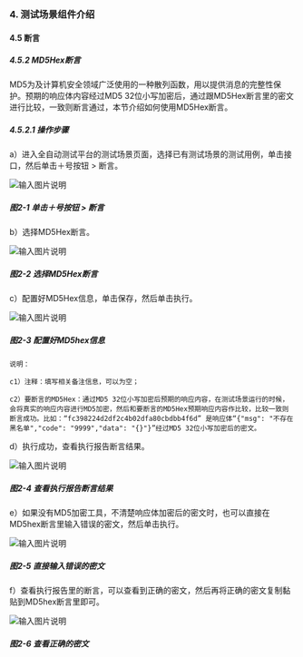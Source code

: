 ### 4. 测试场景组件介绍

#### 4.5 断言

##### 4.5.2 MD5Hex断言

MD5为及计算机安全领域广泛使用的一种散列函数，用以提供消息的完整性保护。预期的响应体内容经过MD5 32位小写加密后，通过跟MD5Hex断言里的密文进行比较，一致则断言通过，本节介绍如何使用MD5Hex断言。

##### 4.5.2.1 操作步骤

a）进入全自动测试平台的测试场景页面，选择已有测试场景的测试用例，单击接口，然后单击＋号按钮 > 断言。

![输入图片说明](../../../images/SoFlu%E5%85%A8%E8%87%AA%E5%8A%A8%E6%B5%8B%E8%AF%95%E5%B9%B3%E5%8F%B0%E6%95%99%E7%A8%8B/4.%20%E6%B5%8B%E8%AF%95%E5%9C%BA%E6%99%AF%E7%BB%84%E4%BB%B6%E4%BB%8B%E7%BB%8D/5.%20%E6%96%AD%E8%A8%80/2-1.png)

##### 图2-1 单击＋号按钮 > 断言

b）选择MD5Hex断言。

![输入图片说明](../../../images/SoFlu%E5%85%A8%E8%87%AA%E5%8A%A8%E6%B5%8B%E8%AF%95%E5%B9%B3%E5%8F%B0%E6%95%99%E7%A8%8B/4.%20%E6%B5%8B%E8%AF%95%E5%9C%BA%E6%99%AF%E7%BB%84%E4%BB%B6%E4%BB%8B%E7%BB%8D/5.%20%E6%96%AD%E8%A8%80/2-2.png)

##### 图2-2 选择MD5Hex断言

c）配置好MD5Hex信息，单击保存，然后单击执行。

![输入图片说明](../../../images/SoFlu%E5%85%A8%E8%87%AA%E5%8A%A8%E6%B5%8B%E8%AF%95%E5%B9%B3%E5%8F%B0%E6%95%99%E7%A8%8B/4.%20%E6%B5%8B%E8%AF%95%E5%9C%BA%E6%99%AF%E7%BB%84%E4%BB%B6%E4%BB%8B%E7%BB%8D/5.%20%E6%96%AD%E8%A8%80/2-3.png)

##### 图2-3 配置好MD5hex信息

```
说明：

c1）注释：填写相关备注信息，可以为空；

c2）要断言的MD5Hex：通过MD5 32位小写加密后预期的响应内容，在测试场景运行的时候，会将真实的响应内容进行MD5加密，然后和要断言的MD5Hex预期响应内容作比较，比较一致则断言成功。比如：“fc398224d2df2c4b02dfa80cbdbb4f6d” 是响应体“{"msg": "不存在黑名单","code": "9999","data": "{}"}”经过MD5 32位小写加密后的密文。
```

d）执行成功，查看执行报告断言结果。

![输入图片说明](../../../images/SoFlu%E5%85%A8%E8%87%AA%E5%8A%A8%E6%B5%8B%E8%AF%95%E5%B9%B3%E5%8F%B0%E6%95%99%E7%A8%8B/4.%20%E6%B5%8B%E8%AF%95%E5%9C%BA%E6%99%AF%E7%BB%84%E4%BB%B6%E4%BB%8B%E7%BB%8D/5.%20%E6%96%AD%E8%A8%80/2-4.png)

##### 图2-4 查看执行报告断言结果

e）如果没有MD5加密工具，不清楚响应体加密后的密文时，也可以直接在MD5hex断言里输入错误的密文，然后单击执行。

![输入图片说明](../../../images/SoFlu%E5%85%A8%E8%87%AA%E5%8A%A8%E6%B5%8B%E8%AF%95%E5%B9%B3%E5%8F%B0%E6%95%99%E7%A8%8B/4.%20%E6%B5%8B%E8%AF%95%E5%9C%BA%E6%99%AF%E7%BB%84%E4%BB%B6%E4%BB%8B%E7%BB%8D/5.%20%E6%96%AD%E8%A8%80/2-5.png)

##### 图2-5 直接输入错误的密文

f）查看执行报告里的断言，可以查看到正确的密文，然后再将正确的密文复制黏贴到MD5hex断言里即可。

![输入图片说明](../../../images/SoFlu%E5%85%A8%E8%87%AA%E5%8A%A8%E6%B5%8B%E8%AF%95%E5%B9%B3%E5%8F%B0%E6%95%99%E7%A8%8B/4.%20%E6%B5%8B%E8%AF%95%E5%9C%BA%E6%99%AF%E7%BB%84%E4%BB%B6%E4%BB%8B%E7%BB%8D/5.%20%E6%96%AD%E8%A8%80/2-6.png)

##### 图2-6 查看正确的密文

